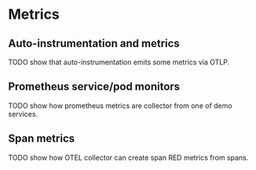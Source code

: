 # Metrics

## Auto-instrumentation and metrics

TODO show that auto-instrumentation emits some metrics via OTLP.

## Prometheus service/pod monitors

TODO show how prometheus metrics are collector from one of demo services.

## Span metrics

TODO show how OTEL collector can create span RED metrics from spans.
